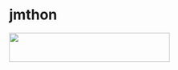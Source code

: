 # jmthon

<p align="left"><a href="https://heroku.com/deploy?template=https://github.com/khldhmdy/mus1"> <img src="https://img.shields.io/badge/Deploy%20To%20Heroku-purple?style=for-the-badge&logo=heroku" width="320" height="58.45"/></a></p>
